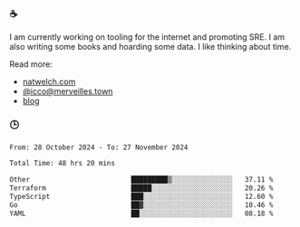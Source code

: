 ### ☕

I am currently working on tooling for the internet and promoting SRE. I am also writing some books and hoarding some data. I like thinking about time. 

Read more:

 - [natwelch.com](https://natwelch.com)
 - [@icco@merveilles.town](https://merveilles.town/@icco)
 - [blog](https://writing.natwelch.com)

### 🕒

<!--START_SECTION:waka-->

```txt
From: 28 October 2024 - To: 27 November 2024

Total Time: 48 hrs 20 mins

Other                         █████████▒░░░░░░░░░░░░░░░   37.11 %
Terraform                     █████░░░░░░░░░░░░░░░░░░░░   20.26 %
TypeScript                    ███░░░░░░░░░░░░░░░░░░░░░░   12.60 %
Go                            ██▓░░░░░░░░░░░░░░░░░░░░░░   10.46 %
YAML                          ██░░░░░░░░░░░░░░░░░░░░░░░   08.18 %
```

<!--END_SECTION:waka-->
